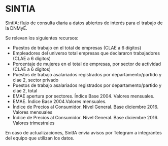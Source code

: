 # SINTIA
SintIA: flujo de consulta diaria a datos abiertos de interés para el trabajo de la DNMyE.

Se relevan los siguientes recursos:

+ Puestos de trabajo en el total de empresas (CLAE a 6 dígitos)	
+ Empleadores del universo total empresas que declararon trabajadores (CLAE a 6 dígitos)	
+ Porcentaje de mujeres en el total de empresas, por sector de actividad (CLAE a 6 dígitos)	
+ Puestos de trabajo asalariados registrados por departamento/partido y clae 2, sector privado	
+ Puestos de trabajo asalariados registrados por departamento/partido y clae 2, total	
+ EMAE apertura por sectores. Índice Base 2004. Valores mensuales.
+ EMAE. Índice Base 2004.Valores mensuales.
+ Índice de Precios al Consumidor. Nivel General. Base diciembre 2016. Valores mensuales
+ Índice de Precios al Consumidor. Nivel General. Base diciembre 2016. Valores trimestrales	

En caso de actualizaciones, SintIA envía avisos por Telegram a integrantes del equipo que utilizan los datos.
